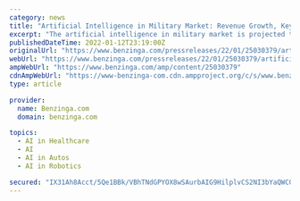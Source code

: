 ```yaml
---
category: news
title: "Artificial Intelligence in Military Market: Revenue Growth, Key Players, Qualitative Analysis, Quantitative Analysis, Forecast up to 2030"
excerpt: "The artificial intelligence in military market is projected to grow from USD 6.26 billion in 2017 to USD 18.82 billion by 2025, at a CAGR of 14.75% during the forecast period. \"Increasing investments to develop AI integrated systems and rising adoption of cloud-based applications are key factors driving the growth of the artificial intelligence in military market."
publishedDateTime: 2022-01-12T23:19:00Z
originalUrl: "https://www.benzinga.com/pressreleases/22/01/25030379/artificial-intelligence-in-military-market-revenue-growth-key-players-qualitative-analysis-quantita"
webUrl: "https://www.benzinga.com/pressreleases/22/01/25030379/artificial-intelligence-in-military-market-revenue-growth-key-players-qualitative-analysis-quantita"
ampWebUrl: "https://www.benzinga.com/amp/content/25030379"
cdnAmpWebUrl: "https://www-benzinga-com.cdn.ampproject.org/c/s/www.benzinga.com/amp/content/25030379"
type: article

provider:
  name: Benzinga.com
  domain: benzinga.com

topics:
  - AI in Healthcare
  - AI
  - AI in Autos
  - AI in Robotics

secured: "IX31Ah8Acct/5Qe1BBk/VBhTNdGPYOX8wSAurbAIG9HilplvCS2NI3bYaQWC0m4ptHJcuqOXpwS3bSCWS6Fz7EoH6ss72PTatTJDUiZH40LFza/AxBJO7RZ7RwWA455EITbTXFNpT2kTp5uML1lOt11IbgzKPavVrzvYKv5DFGnQuKVEkWzY3hsMhHBWw/TmQuysgr7pUPJhOuDKkxIe/cVbAZ961tyX61ScXqkZwOySdUeAZiha8NRnwyoaHxLIt/TeAGyZdkg1bG1Qs4VjnO4DtdMiWBeXp8rJqkVmt0j5sf6qfvzb/v1Owg8RVBJID/ytWrQ8Ul/6hR0gGWW08dr7RNU2HcxHCca1XPpqxJ0=;YpRzhAEIjfgWYlI/FfD4qg=="
---
```


